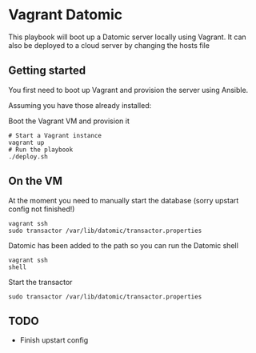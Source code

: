 # Vagrant Datomic

This playbook will boot up a Datomic server locally using Vagrant. It can also be deployed to a cloud server by changing the hosts file

## Getting started

You first need to boot up Vagrant and provision the server using Ansible.

Assuming you have those already installed:

Boot the Vagrant VM and provision it

```
# Start a Vagrant instance
vagrant up
# Run the playbook
./deploy.sh
```

## On the VM

At the moment you need to manually start the database (sorry upstart config not finished!)

```
vagrant ssh
sudo transactor /var/lib/datomic/transactor.properties
```

Datomic has been added to the path so you can run the Datomic shell

```
vagrant ssh
shell
```

Start the transactor

```
sudo transactor /var/lib/datomic/transactor.properties
```

## TODO

+ Finish upstart config
